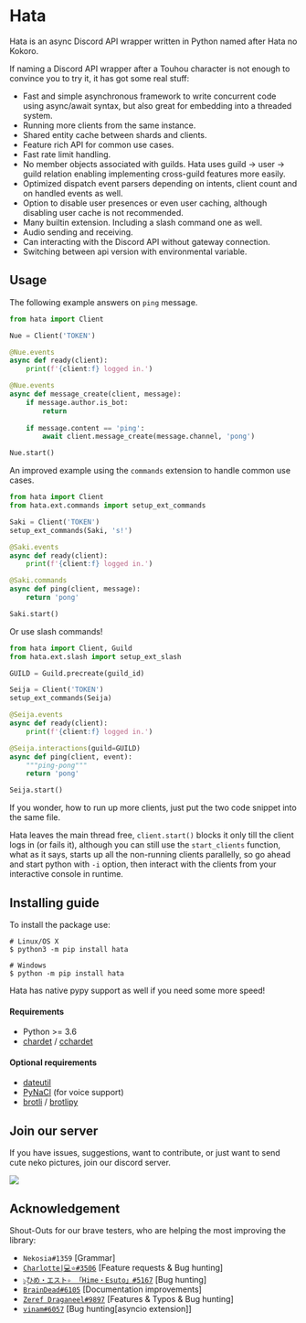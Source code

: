 # Hata

Hata is an async Discord API wrapper written in Python named after Hata no Kokoro.

If naming a Discord API wrapper after a Touhou character is not enough to convince you to try it, it has got some
real stuff:

- Fast and simple asynchronous framework to write concurrent code using async/await syntax, but also great for
    embedding into a threaded system.
- Running more clients from the same instance.
- Shared entity cache between shards and clients.
- Feature rich API for common use cases.
- Fast rate limit handling.
- No member objects associated with guilds. Hata uses guild -> user -> guild relation enabling implementing
    cross-guild features more easily.
- Optimized dispatch event parsers depending on intents, client count and on handled events as well.
- Option to disable user presences or even user caching, although disabling user cache is not recommended.
- Many builtin extension. Including a slash command one as well.
- Audio sending and receiving.
- Can interacting with the Discord API without gateway connection.
- Switching between api version with environmental variable.

## Usage

The following example answers on `ping` message.

```py
from hata import Client

Nue = Client('TOKEN')

@Nue.events
async def ready(client):
    print(f'{client:f} logged in.')

@Nue.events
async def message_create(client, message):
    if message.author.is_bot:
        return
    
    if message.content == 'ping':
        await client.message_create(message.channel, 'pong')

Nue.start()
```

An improved example using the `commands` extension to handle common use cases.

```py
from hata import Client
from hata.ext.commands import setup_ext_commands

Saki = Client('TOKEN')
setup_ext_commands(Saki, 's!')

@Saki.events
async def ready(client):
    print(f'{client:f} logged in.')

@Saki.commands
async def ping(client, message):
    return 'pong'

Saki.start()
```

Or use slash commands!

```py
from hata import Client, Guild
from hata.ext.slash import setup_ext_slash

GUILD = Guild.precreate(guild_id)

Seija = Client('TOKEN')
setup_ext_commands(Seija)

@Seija.events
async def ready(client):
    print(f'{client:f} logged in.')

@Seija.interactions(guild=GUILD)
async def ping(client, event):
    """ping-pong"""
    return 'pong'

Seija.start()
```

If you wonder, how to run up more clients, just put the two code snippet into the same file.

Hata leaves the main thread free, `client.start()` blocks it only till the client logs in (or fails it), although you
can still use the `start_clients` function, what as it says, starts up all the non-running clients parallelly, so go
ahead and start python with `-i` option, then interact with the clients from your interactive console in runtime.

## Installing guide

To install the package use:

``` shell
# Linux/OS X
$ python3 -m pip install hata

# Windows
$ python -m pip install hata
```

Hata has native pypy support as well if you need some more speed!

#### Requirements

- Python >= 3.6
- [chardet](https://pypi.python.org/pypi/chardet) / [cchardet](https://pypi.org/project/cchardet/)

#### Optional requirements

- [dateutil](https://pypi.org/project/python-dateutil/)
- [PyNaCl](https://pypi.org/project/PyNaCl/) (for voice support)
- [brotli](https://pypi.org/project/Brotli/) / [brotlipy](https://pypi.org/project/brotlipy/)

## Join our server

If you have issues, suggestions, want to contribute, or just want to send cute neko pictures, join our discord server.

[![](https://discordapp.com/api/v8/guilds/388267636661682178/widget.png?style=banner1)](http://discord.gg/3cH2r5d)

## Acknowledgement

Shout-Outs for our brave testers, who are helping the most improving the library:

- `Nekosia#1359` \[Grammar\]
- [`Charlotte|💻⭐#3506`](https://github.com/Technisha) \[Feature requests & Bug hunting\]
- [`๖ۣۜひめ・エスト✧ 「Hime・Esuto」#5167`](https://github.com/HimeEsuto) \[Bug hunting\]
- [`BrainDead#6105`](https://github.com/albertopoljak) \[Documentation improvements\]
- [`Zeref Draganeel#9897`](https://github.com/Killua-Zoldyck-007) \[Features & Typos & Bug hunting\]
- [`vinam#6057`](https://github.com/saiTama-max) \[Bug hunting\[asyncio extension\]\]
